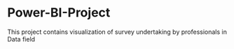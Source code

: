 # Power-BI-Project
This project contains visualization of survey undertaking by professionals in Data field 
